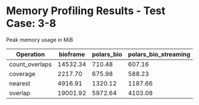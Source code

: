 # Memory Profiling Results - Test Case: 3-8

Peak memory usage in MiB

| Operation | bioframe | polars_bio | polars_bio_streaming | pyranges0 | pyranges1 |
|-----------|---|---|---|---|---|
| count_overlaps | 14532.34 | 710.48 | 607.16 | 4392.30 | 4310.19 |
| coverage | 2217.70 | 675.98 | 588.23 | 4247.12 | 4417.28 |
| nearest | 4916.91 | 1320.12 | 1187.66 | 1941.81 | 2093.67 |
| overlap | 19001.92 | 5972.64 | 4103.08 | 12434.80 | 20447.22 |
